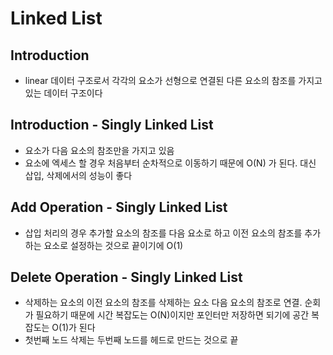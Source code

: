 # Linked List
## Introduction
- linear 데이터 구조로서 각각의 요소가 선형으로 연결된 다른 요소의 참조를 가지고 있는 데이터 구조이다
## Introduction - Singly Linked List
- 요소가 다음 요소의 참조만을 가지고 있음
- 요소에 엑세스 할 경우 처음부터 순차적으로 이동하기 때문에 O(N) 가 된다. 대신 삽입, 삭제에서의 성능이 좋다
## Add Operation - Singly Linked List
- 삽입 처리의 경우 추가할 요소의 참조를 다음 요소로 하고 이전 요소의 참조를 추가하는 요소로 설정하는 것으로 끝이기에 O(1)
## Delete Operation - Singly Linked List
- 삭제하는 요소의 이전 요소의 참조를 삭제하는 요소 다음 요소의 참조로 연결. 순회가 필요하기 때문에 시간 복잡도는 O(N)이지만 포인터만 저장하면 되기에 공간 복잡도는 O(1)가 된다
- 첫번째 노드 삭제는 두번째 노드를 헤드로 만드는 것으로 끝
